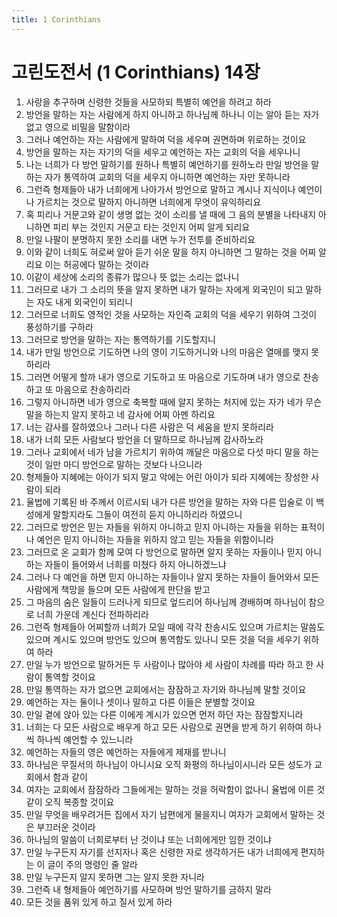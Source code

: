 ```yaml
---
title: 1 Corinthians
---
```


# 고린도전서 (1 Corinthians) 14장
1. 사랑을 추구하며 신령한 것들을 사모하되 특별히 예언을 하려고 하라
1. 방언을 말하는 자는 사람에게 하지 아니하고 하나님께 하나니 이는 알아 듣는 자가 없고 영으로 비밀을 말함이라
1. 그러나 예언하는 자는 사람에게 말하여 덕을 세우며 권면하며 위로하는 것이요
1. 방언을 말하는 자는 자기의 덕을 세우고 예언하는 자는 교회의 덕을 세우나니
1. 나는 너희가 다 방언 말하기를 원하나 특별히 예언하기를 원하노라 만일 방언을 말하는 자가 통역하여 교회의 덕을 세우지 아니하면 예언하는 자만 못하니라
1. 그런즉 형제들아 내가 너희에게 나아가서 방언으로 말하고 계시나 지식이나 예언이나 가르치는 것으로 말하지 아니하면 너희에게 무엇이 유익하리요
1. 혹 피리나 거문고와 같이 생명 없는 것이 소리를 낼 때에 그 음의 분별을 나타내지 아니하면 피리 부는 것인지 거문고 타는 것인지 어찌 알게 되리요
1. 만일 나팔이 분명하지 못한 소리를 내면 누가 전투를 준비하리요
1. 이와 같이 너희도 혀로써 알아 듣기 쉬운 말을 하지 아니하면 그 말하는 것을 어찌 알리요 이는 허공에다 말하는 것이라
1. 이같이 세상에 소리의 종류가 많으나 뜻 없는 소리는 없나니
1. 그러므로 내가 그 소리의 뜻을 알지 못하면 내가 말하는 자에게 외국인이 되고 말하는 자도 내게 외국인이 되리니
1. 그러므로 너희도 영적인 것을 사모하는 자인즉 교회의 덕을 세우기 위하여 그것이 풍성하기를 구하라
1. 그러므로 방언을 말하는 자는 통역하기를 기도할지니
1. 내가 만일 방언으로 기도하면 나의 영이 기도하거니와 나의 마음은 열매를 맺지 못하리라
1. 그러면 어떻게 할까 내가 영으로 기도하고 또 마음으로 기도하며 내가 영으로 찬송하고 또 마음으로 찬송하리라
1. 그렇지 아니하면 네가 영으로 축복할 때에 알지 못하는 처지에 있는 자가 네가 무슨 말을 하는지 알지 못하고 네 감사에 어찌 아멘 하리요
1. 너는 감사를 잘하였으나 그러나 다른 사람은 덕 세움을 받지 못하리라
1. 내가 너희 모든 사람보다 방언을 더 말하므로 하나님께 감사하노라
1. 그러나 교회에서 네가 남을 가르치기 위하여 깨달은 마음으로 다섯 마디 말을 하는 것이 일만 마디 방언으로 말하는 것보다 나으니라
1. 형제들아 지혜에는 아이가 되지 말고 악에는 어린 아이가 되라 지혜에는 장성한 사람이 되라
1. 율법에 기록된 바 주께서 이르시되 내가 다른 방언을 말하는 자와 다른 입술로 이 백성에게 말할지라도 그들이 여전히 듣지 아니하리라 하였으니
1. 그러므로 방언은 믿는 자들을 위하지 아니하고 믿지 아니하는 자들을 위하는 표적이나 예언은 믿지 아니하는 자들을 위하지 않고 믿는 자들을 위함이니라
1. 그러므로 온 교회가 함께 모여 다 방언으로 말하면 알지 못하는 자들이나 믿지 아니하는 자들이 들어와서 너희를 미쳤다 하지 아니하겠느냐
1. 그러나 다 예언을 하면 믿지 아니하는 자들이나 알지 못하는 자들이 들어와서 모든 사람에게 책망을 들으며 모든 사람에게 판단을 받고
1. 그 마음의 숨은 일들이 드러나게 되므로 엎드리어 하나님께 경배하며 하나님이 참으로 너희 가운데 계신다 전파하리라
1. 그런즉 형제들아 어찌할까 너희가 모일 때에 각각 찬송시도 있으며 가르치는 말씀도 있으며 계시도 있으며 방언도 있으며 통역함도 있나니 모든 것을 덕을 세우기 위하여 하라
1. 만일 누가 방언으로 말하거든 두 사람이나 많아야 세 사람이 차례를 따라 하고 한 사람이 통역할 것이요
1. 만일 통역하는 자가 없으면 교회에서는 잠잠하고 자기와 하나님께 말할 것이요
1. 예언하는 자는 둘이나 셋이나 말하고 다른 이들은 분별할 것이요
1. 만일 곁에 앉아 있는 다른 이에게 계시가 있으면 먼저 하던 자는 잠잠할지니라
1. 너희는 다 모든 사람으로 배우게 하고 모든 사람으로 권면을 받게 하기 위하여 하나씩 하나씩 예언할 수 있느니라
1. 예언하는 자들의 영은 예언하는 자들에게 제재를 받나니
1. 하나님은 무질서의 하나님이 아니시요 오직 화평의 하나님이시니라 모든 성도가 교회에서 함과 같이
1. 여자는 교회에서 잠잠하라 그들에게는 말하는 것을 허락함이 없나니 율법에 이른 것 같이 오직 복종할 것이요
1. 만일 무엇을 배우려거든 집에서 자기 남편에게 물을지니 여자가 교회에서 말하는 것은 부끄러운 것이라
1. 하나님의 말씀이 너희로부터 난 것이냐 또는 너희에게만 임한 것이냐
1. 만일 누구든지 자기를 선지자나 혹은 신령한 자로 생각하거든 내가 너희에게 편지하는 이 글이 주의 명령인 줄 알라
1. 만일 누구든지 알지 못하면 그는 알지 못한 자니라
1. 그런즉 내 형제들아 예언하기를 사모하며 방언 말하기를 금하지 말라
1. 모든 것을 품위 있게 하고 질서 있게 하라